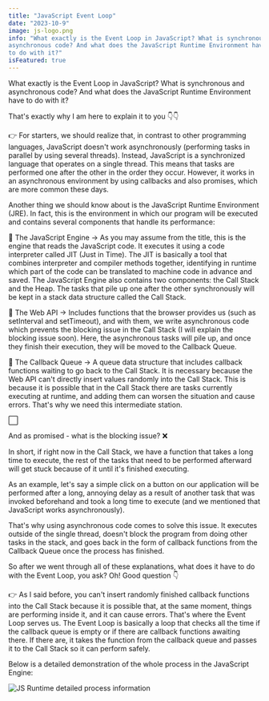 ```yaml
---
title: "JavaScript Event Loop"
date: "2023-10-9"
image: js-logo.png
info: "What exactly is the Event Loop in JavaScript? What is synchronous and
asynchronous code? And what does the JavaScript Runtime Environment have
to do with it?"
isFeatured: true
---
```


What exactly is the Event Loop in JavaScript? What is synchronous and
asynchronous code? And what does the JavaScript Runtime Environment have
to do with it?

That\'s exactly why I am here to explain it to you 👇👇

👉 For starters, we should realize that, in contrast to other programming
languages, JavaScript doesn\'t work asynchronously (performing tasks in
parallel by using several threads). Instead, JavaScript is a
synchronized language that operates on a single thread. This means that
tasks are performed one after the other in the order they occur.
However, it works in an asynchronous environment by using callbacks and
also promises, which are more common these days.

Another thing we should know about is the JavaScript Runtime Environment
(JRE). In fact, this is the environment in which our program will be
executed and contains several components that handle its performance:

🔸 The JavaScript Engine -\> As you may assume from the title, this is
the engine that reads the JavaScript code. It executes it using a code
interpreter called JIT (Just in Time). The JIT is basically a tool that
combines interpreter and compiler methods together, identifying in
runtime which part of the code can be translated to machine code in
advance and saved. The JavaScript Engine also contains two components:
the Call Stack and the Heap. The tasks that pile up one after the other
synchronously will be kept in a stack data structure called the Call
Stack.

🔸 The Web API -\> Includes functions that the browser provides us (such
as setInterval and setTimeout), and with them, we write asynchronous
code which prevents the blocking issue in the Call Stack (I will explain
the blocking issue soon). Here, the asynchronous tasks will pile up, and
once they finish their execution, they will be moved to the Callback
Queue.

🔸 The Callback Queue -\> A queue data structure that includes callback
functions waiting to go back to the Call Stack. It is necessary because
the Web API can\'t directly insert values randomly into the Call Stack.
This is because it is possible that in the Call Stack there are tasks
currently executing at runtime, and adding them can worsen the situation
and cause errors. That\'s why we need this intermediate station.

⬜

And as promised - what is the blocking issue? ❌

In short, if right now in the Call Stack, we have a function that takes
a long time to execute, the rest of the tasks that need to be performed
afterward will get stuck because of it until it\'s finished executing.

As an example, let\'s say a simple click on a button on our application
will be performed after a long, annoying delay as a result of another
task that was invoked beforehand and took a long time to execute (and we
mentioned that JavaScript works asynchronously).

That\'s why using asynchronous code comes to solve this issue. It
executes outside of the single thread, doesn\'t block the program from
doing other tasks in the stack, and goes back in the form of callback
functions from the Callback Queue once the process has finished.

So after we went through all of these explanations, what does it have to
do with the Event Loop, you ask? Oh! Good question 👇

👉 As I said before, you can\'t insert randomly finished callback functions
into the Call Stack because it is possible that, at the same moment,
things are performing inside it, and it can cause errors. That\'s where
the Event Loop serves us. The Event Loop is basically a loop that checks
all the time if the callback queue is empty or if there are callback
functions awaiting there. If there are, it takes the function from the
callback queue and passes it to the Call Stack so it can perform safely.

Below is a detailed demonstration of the whole process in the JavaScript Engine:

![JS Runtime detailed process information](js-event-loop.png)
